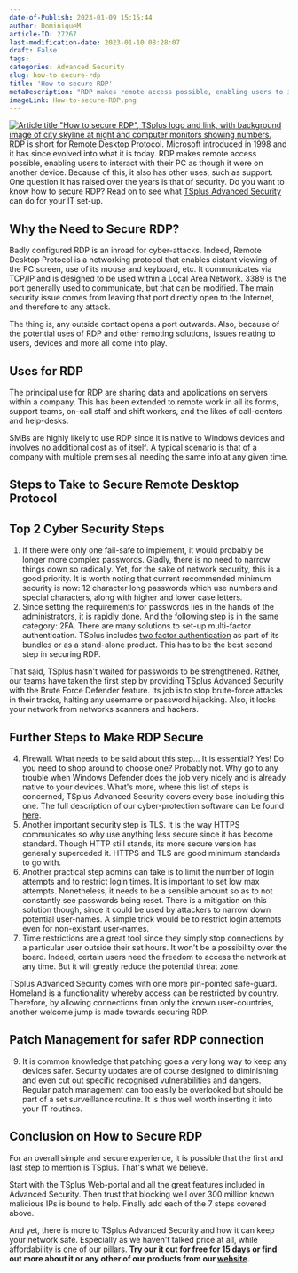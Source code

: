 ```yaml
---
date-of-Publish: 2023-01-09 15:15:44
author: DominiqueM
article-ID: 27267
last-modification-date: 2023-01-10 08:28:07
draft: False
tags: 
categories: Advanced Security
slug: how-to-secure-rdp
title: 'How to secure RDP'
metaDescription: "RDP makes remote access possible, enabling users to interact with their PC as though it were on another device. Secure RDP is today's topic."
imageLink: How-to-secure-RDP.png
---
```


[![Article title "How to secure RDP", TSplus logo and link, with background image of city skyline at night and computer monitors showing numbers.](/images/How-to-secure-RDP.png)](https://tsplus.net/remote-work/) 
RDP is short for Remote Desktop Protocol. Microsoft introduced in 1998 and it has since evolved into what it is today. RDP makes remote access possible, enabling users to interact with their PC as though it were on another device. Because of this, it also has other uses, such as support. One question it has raised over the years is that of security. Do you want to know how to secure RDP? Read on to see what [TSplus Advanced Security](https://tsplus.net/advanced-security/) can do for your IT set-up.
## Why the Need to Secure RDP?


Badly configured RDP is an inroad for cyber-attacks. Indeed, Remote Desktop Protocol is a networking protocol that enables distant viewing of the PC screen, use of its mouse and keyboard, etc. It communicates via TCP/IP and is designed to be used within a Local Area Network. 3389 is the port generally used to communicate, but that can be modified. The main security issue comes from leaving that port directly open to the Internet, and therefore to any attack.


The thing is, any outside contact opens a port outwards. Also, because of the potential uses of RDP and other remoting solutions, issues relating to users, devices and more all come into play.


## Uses for RDP


The principal use for RDP are sharing data and applications on servers within a company. This has been extended to remote work in all its forms, support teams, on-call staff and shift workers, and the likes of call-centers and help-desks.


SMBs are highly likely to use RDP since it is native to Windows devices and involves no additional cost as of itself. A typical scenario is that of a company with multiple premises all needing the same info at any given time.


## Steps to Take to Secure Remote Desktop Protocol


## Top 2 Cyber Security Steps


1. If there were only one fail-safe to implement, it would probably be longer more complex passwords. Gladly, there is no need to narrow things down so radically. Yet, for the sake of network security, this is a good priority. It is worth noting that current recommended minimum security is now: 12 character long passwords which use numbers and special characters, along with higher and lower case letters.
2. Since setting the requirements for passwords lies in the hands of the administrators, it is rapidly done. And the following step is in the same category: 2FA. There are many solutions to set-up multi-factor authentication. TSplus includes [two factor authentication](https://tsplus.net/two-factor-authentication/) as part of its bundles or as a stand-alone product. This has to be the best second step in securing RDP.


That said, TSplus hasn't waited for passwords to be strengthened. Rather, our teams have taken the first step by providing TSplus Advanced Security with the Brute Force Defender feature. Its job is to stop brute-force attacks in their tracks, halting any username or password hijacking. Also, it locks your network from networks scanners and hackers.
## Further Steps to Make RDP Secure

4. Firewall. What needs to be said about this step... It is essential? Yes! Do you need to shop around to choose one? Probably not. Why go to any trouble when Windows Defender does the job very nicely and is already native to your devices. What's more, where this list of steps is concerned, TSplus Advanced Security covers every base including this one. The full description of our cyber-protection software can be found [here](https://tsplus.net/advanced-security/features/).
5. Another important security step is TLS. It is the way HTTPS communicates so why use anything less secure since it has become standard. Though HTTP still stands, its more secure version has generally superceded it. HTTPS and TLS are good minimum standards to go with.
6. Another practical step admins can take is to limit the number of login attempts and to restrict login times. It is important to set low max attempts. Nonetheless, it needs to be a sensible amount so as to not constantly see passwords being reset. There is a mitigation on this solution though, since it could be used by attackers to narrow down potential user-names. A simple trick would be to restrict login attempts even for non-existant user-names.
7. Time restrictions are a great tool since they simply stop connections by a particular user outside their set hours. It won't be a possibility over the board. Indeed, certain users need the freedom to access the network at any time. But it will greatly reduce the potential threat zone.


TSplus Advanced Security comes with one more pin-pointed safe-guard. Homeland is a functionality whereby access can be restricted by country. Therefore, by allowing connections from only the known user-countries, another welcome jump is made towards securing RDP.
## Patch Management for safer RDP connection

9. It is common knowledge that patching goes a very long way to keep any devices safer. Security updates are of course designed to diminishing and even cut out specific recognised vulnerabilities and dangers. Regular patch management can too easily be overlooked but should be part of a set surveillance routine. It is thus well worth inserting it into your IT routines.


## Conclusion on How to Secure RDP


For an overall simple and secure experience, it is possible that the first and last step to mention is TSplus. That's what we believe.


Start with the TSplus Web-portal and all the great features included in Advanced Security. Then trust that blocking well over 300 million known malicious IPs is bound to help. Finally add each of the 7 steps covered above.


And yet, there is more to TSplus Advanced Security and how it can keep your network safe. Especially as we haven't talked price at all, while affordability is one of our pillars. **Try our it out for free for 15 days or find out more about it or any other of our products from our [website](https://tsplus.net/).**


